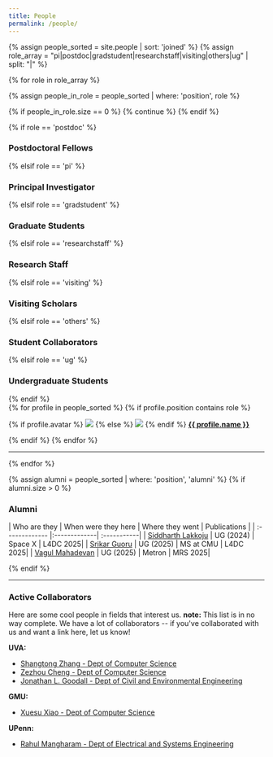 ```yaml
---
title: People
permalink: /people/
---
```


{% assign people_sorted = site.people | sort: 'joined' %}
{% assign role_array = "pi|postdoc|gradstudent|researchstaff|visiting|others|ug" | split: "|" %}

{% for role in role_array %}

{% assign people_in_role = people_sorted | where: 'position', role %}

<!-- Skip section if there's nobody -->
{% if people_in_role.size == 0 %}
  {% continue %}
{% endif %}

<div class="pos_header">
{% if role == 'postdoc' %}
<h3>Postdoctoral Fellows</h3>
 {% elsif role == 'pi' %}
<h3>Principal Investigator</h3>
 {% elsif role == 'gradstudent' %}
<h3>Graduate Students</h3>
 {% elsif role == 'researchstaff' %}
<h3>Research Staff</h3>
 {% elsif role == 'visiting' %}
<h3>Visiting Scholars</h3>
 {% elsif role == 'others' %}
<h3>Student Collaborators</h3>
 {% elsif role == 'ug' %}
<h3>Undergraduate Students</h3>
{% endif %}
</div>

<div class="content list people">
  {% for profile in people_sorted %}
    {% if profile.position contains role %}
      <div class="list-item-people">
        <p class="list-post-title">
          {% if profile.avatar %}
            <a href="{{ site.baseurl }}{{ profile.url }}"><img class="profile-thumbnail" src="{{site.baseurl}}/images/people/{{profile.avatar}}"></a>
          {% else %}
            <a href="{{ site.baseurl }}{{ profile.url }}"><img class="profile-thumbnail" src="http://evansheline.com/wp-content/uploads/2011/02/facebook-Storm-Trooper.jpg"></a>
          {% endif %} 
          <a class="name" href="{{ site.baseurl }}{{ profile.url }}" style="font-weight: bold;">{{ profile.name }}</a><br>
          <!-- <a class="scholar" href="https://scholar.google.com/citations?user={{ profile.scholar }}&hl="  style="font-size: smaller;">Google Scholar</a> -->
        </p>
      </div>    
    {% endif %}
  {% endfor %}
</div>
<hr>

{% endfor %}

<!-- Alumni Section After All Other Roles -->
{% assign alumni = people_sorted | where: 'position', 'alumni' %}
{% if alumni.size > 0 %}

<!-- <div class="pos_header"> -->
<h3>Alumni</h3>
<!-- </div> -->


| Who are they | When were they here | Where they went | Publications |
| :------------- |:-------------| :-----------|
| [Siddharth Lakkoju](https://www.linkedin.com/in/siddharthlakkoju/) | UG (2024) | Space X | L4DC 2025|
| [Srikar Guoru](https://www.linkedin.com/in/srikar-gouru-090244181) | UG (2025) | MS at CMU | L4DC 2025|
| [Vagul Mahadevan](https://www.linkedin.com/in/vagul-mahadevan) | UG (2025) | Metron | MRS 2025|

<!-- Add more rows as needed -->
{% endif %}
<hr>

### Active Collaborators

Here are some cool people in fields that interest us. **note:** This list is in no way complete. We have a lot of collaborators -- if you've collaborated with us and want a link here, let us know!

**UVA:**
- [Shangtong Zhang - Dept of Computer Science](https://shangtongzhang.github.io/)
- [Zezhou Cheng - Dept of Computer Science](https://sites.google.com/site/zezhoucheng/)
- [Jonathan L. Goodall - Dept of Civil and Environmental Engineering](https://engineering.virginia.edu/faculty/jonathan-l-goodall)

**GMU:**
- [Xuesu Xiao - Dept of Computer Science](https://cs.gmu.edu/~xiao/)

**UPenn:**
- [Rahul Mangharam - Dept of Electrical and Systems Engineering](https://www.seas.upenn.edu/~rahulm/)